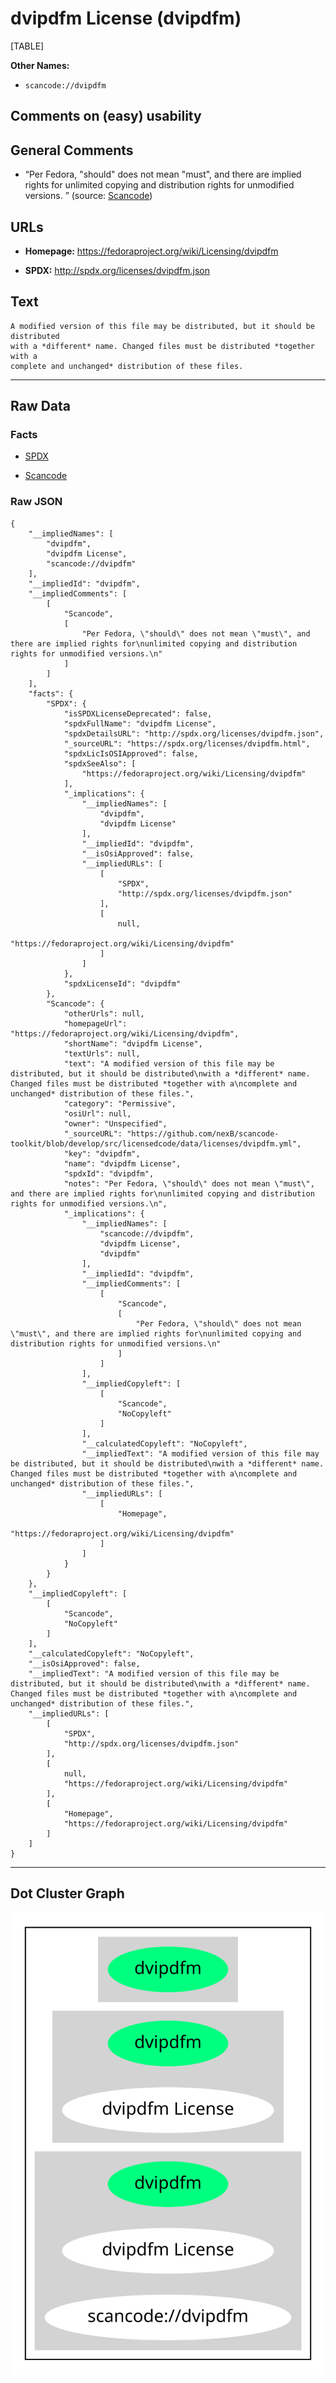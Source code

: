 dvipdfm License (dvipdfm)
=========================

[TABLE]

**Other Names:**

-   `scancode://dvipdfm`

Comments on (easy) usability
----------------------------

General Comments
----------------

-   “Per Fedora, "should" does not mean "must", and there are implied
    rights for unlimited copying and distribution rights for unmodified
    versions. ” (source:
    [Scancode](https://github.com/nexB/scancode-toolkit/blob/develop/src/licensedcode/data/licenses/dvipdfm.yml "Scancode"))

URLs
----

-   **Homepage:** https://fedoraproject.org/wiki/Licensing/dvipdfm

-   **SPDX:** http://spdx.org/licenses/dvipdfm.json

Text
----

    A modified version of this file may be distributed, but it should be distributed
    with a *different* name. Changed files must be distributed *together with a
    complete and unchanged* distribution of these files.

------------------------------------------------------------------------

Raw Data
--------

### Facts

-   [SPDX](https://spdx.org/licenses/dvipdfm.html "SPDX")

-   [Scancode](https://github.com/nexB/scancode-toolkit/blob/develop/src/licensedcode/data/licenses/dvipdfm.yml "Scancode")

### Raw JSON

    {
        "__impliedNames": [
            "dvipdfm",
            "dvipdfm License",
            "scancode://dvipdfm"
        ],
        "__impliedId": "dvipdfm",
        "__impliedComments": [
            [
                "Scancode",
                [
                    "Per Fedora, \"should\" does not mean \"must\", and there are implied rights for\nunlimited copying and distribution rights for unmodified versions.\n"
                ]
            ]
        ],
        "facts": {
            "SPDX": {
                "isSPDXLicenseDeprecated": false,
                "spdxFullName": "dvipdfm License",
                "spdxDetailsURL": "http://spdx.org/licenses/dvipdfm.json",
                "_sourceURL": "https://spdx.org/licenses/dvipdfm.html",
                "spdxLicIsOSIApproved": false,
                "spdxSeeAlso": [
                    "https://fedoraproject.org/wiki/Licensing/dvipdfm"
                ],
                "_implications": {
                    "__impliedNames": [
                        "dvipdfm",
                        "dvipdfm License"
                    ],
                    "__impliedId": "dvipdfm",
                    "__isOsiApproved": false,
                    "__impliedURLs": [
                        [
                            "SPDX",
                            "http://spdx.org/licenses/dvipdfm.json"
                        ],
                        [
                            null,
                            "https://fedoraproject.org/wiki/Licensing/dvipdfm"
                        ]
                    ]
                },
                "spdxLicenseId": "dvipdfm"
            },
            "Scancode": {
                "otherUrls": null,
                "homepageUrl": "https://fedoraproject.org/wiki/Licensing/dvipdfm",
                "shortName": "dvipdfm License",
                "textUrls": null,
                "text": "A modified version of this file may be distributed, but it should be distributed\nwith a *different* name. Changed files must be distributed *together with a\ncomplete and unchanged* distribution of these files.",
                "category": "Permissive",
                "osiUrl": null,
                "owner": "Unspecified",
                "_sourceURL": "https://github.com/nexB/scancode-toolkit/blob/develop/src/licensedcode/data/licenses/dvipdfm.yml",
                "key": "dvipdfm",
                "name": "dvipdfm License",
                "spdxId": "dvipdfm",
                "notes": "Per Fedora, \"should\" does not mean \"must\", and there are implied rights for\nunlimited copying and distribution rights for unmodified versions.\n",
                "_implications": {
                    "__impliedNames": [
                        "scancode://dvipdfm",
                        "dvipdfm License",
                        "dvipdfm"
                    ],
                    "__impliedId": "dvipdfm",
                    "__impliedComments": [
                        [
                            "Scancode",
                            [
                                "Per Fedora, \"should\" does not mean \"must\", and there are implied rights for\nunlimited copying and distribution rights for unmodified versions.\n"
                            ]
                        ]
                    ],
                    "__impliedCopyleft": [
                        [
                            "Scancode",
                            "NoCopyleft"
                        ]
                    ],
                    "__calculatedCopyleft": "NoCopyleft",
                    "__impliedText": "A modified version of this file may be distributed, but it should be distributed\nwith a *different* name. Changed files must be distributed *together with a\ncomplete and unchanged* distribution of these files.",
                    "__impliedURLs": [
                        [
                            "Homepage",
                            "https://fedoraproject.org/wiki/Licensing/dvipdfm"
                        ]
                    ]
                }
            }
        },
        "__impliedCopyleft": [
            [
                "Scancode",
                "NoCopyleft"
            ]
        ],
        "__calculatedCopyleft": "NoCopyleft",
        "__isOsiApproved": false,
        "__impliedText": "A modified version of this file may be distributed, but it should be distributed\nwith a *different* name. Changed files must be distributed *together with a\ncomplete and unchanged* distribution of these files.",
        "__impliedURLs": [
            [
                "SPDX",
                "http://spdx.org/licenses/dvipdfm.json"
            ],
            [
                null,
                "https://fedoraproject.org/wiki/Licensing/dvipdfm"
            ],
            [
                "Homepage",
                "https://fedoraproject.org/wiki/Licensing/dvipdfm"
            ]
        ]
    }

------------------------------------------------------------------------

Dot Cluster Graph
-----------------

![](../dot/dvipdfm.svg "dot")